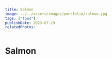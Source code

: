```yaml
---
title: Salmon
image: ../../assets/images/portfolio/salmon.jpg
tags: ["food"]
publishDate: 2023-07-29
relatedPhotos:
---
```

# Salmon
